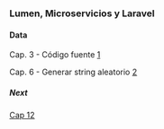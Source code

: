 ### Lumen, Microservicios y Laravel

#### Data

Cap. 3 - Código fuente [1](https://www.udemy.com/course/microservicios-con-lumen-una-arquitectura-orientada-a-servicios/learn/lecture/12176980#overview)

Cap. 6 - Generar string aleatorio [2](http://www.unit-conversion.info/texttools/random-string-generator/)

##### Next
[Cap 12](https://www.udemy.com/course/microservicios-con-lumen-una-arquitectura-orientada-a-servicios/learn/lecture/12177090#overview)

